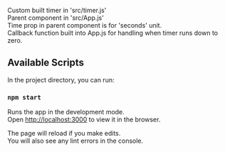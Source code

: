 Custom built timer in 'src/timer.js' <br>
Parent component in 'src/App.js' <br>
Time prop in parent component is for 'seconds' unit. <br>
Callback function built into App.js for handling when timer runs down to zero. <br>

## Available Scripts

In the project directory, you can run:

### `npm start`

Runs the app in the development mode.<br>
Open [http://localhost:3000](http://localhost:3000) to view it in the browser.

The page will reload if you make edits.<br>
You will also see any lint errors in the console.





